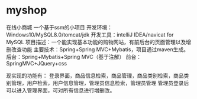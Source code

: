 # myshop
在线小商城
一个基于ssm的小项目
开发环境：Windows10/MySQL8.0/tomcat/jdk
开发工具：intelliJ IDEA/navicat for MySQL
项目描述：一个能实现基本功能的购物网站，有前后台的页面管理以及增删改查功能
主要技术：Spring+Spring MVC+Mybatis，项目通过maven生成。
后台：Spring+Mybatis+Spring MVC（基于注解）
前台：SpringMVC+JQuery+css


现实现的功能有：
登录界面，商品信息检索，商品管理，商品类别检索，商品类别管理，用户检索，用户信息管理，管理员信息检索，管理员管理
管理员登录后可以进入管理界面，可对所有信息进行增删改。
